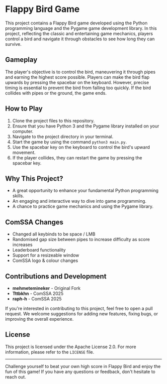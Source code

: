 # Flappy Bird Game

This project contains a Flappy Bird game developed using the Python programming language and the Pygame game development library. In this project, reflecting the classic and entertaining game mechanics, players control a bird and navigate it through obstacles to see how long they can survive.

## Gameplay

The player's objective is to control the bird, maneuvering it through pipes and earning the highest score possible. Players can make the bird flap upwards by pressing the spacebar on the keyboard. However, precise timing is essential to prevent the bird from falling too quickly. If the bird collides with pipes or the ground, the game ends.


## How to Play

1. Clone the project files to this repository.
2. Ensure that you have Python 3 and the Pygame library installed on your computer.
3. Navigate to the project directory in your terminal.
4. Start the game by using the command `python3 main.py`.
5. Use the spacebar key on the keyboard to control the bird's upward movement.
6. If the player collides, they can restart the game by pressing the spacebar key.

## Why This Project?

- A great opportunity to enhance your fundamental Python programming skills.
- An engaging and interactive way to dive into game programming.
- A chance to practice game mechanics and using the Pygame library.

## ComSSA Changes

- Changed all keybinds to be space / LMB
- Randomised gap size between pipes to increase difficulty as score increases
- Leaderboard functionality
- Support for a resizeable window
- ComSSA logo & colour changes

## Contributions and Development

- **mehmetemineker** - Original Fork
- **Tttbkhn** - ComSSA 2025
- **raph-h** - ComSSA 2025

If you're interested in contributing to this project, feel free to open a pull request. We welcome suggestions for adding new features, fixing bugs, or improving the overall experience.

## License

This project is licensed under the Apache License 2.0. For more information, please refer to the `LICENSE` file.

---

Challenge yourself to beat your own high score in Flappy Bird and enjoy the fun of this game! If you have any questions or feedback, don't hesitate to reach out.
